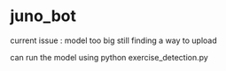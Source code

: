 # juno_bot

current issue : model too big still finding a way to upload

can run the model using python exercise_detection.py

